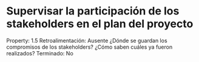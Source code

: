 # Supervisar la participación de los stakeholders en el plan del proyecto

Property: 1.5
Retroalimentación: Ausente
¿Dónde se guardan los 
compromisos de los stakeholders?
¿Cómo saben cuáles ya fueron realizados?
Terminado: No